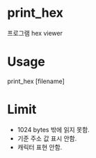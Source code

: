 # print_hex
프로그램 hex viewer

# Usage
print_hex [filename]

# Limit
 - 1024 bytes 밖에 읽지 못함.
 - 기준 주소 값 표시 안함.
 - 캐릭터 표현 안함.
